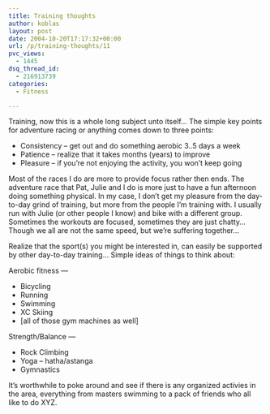 ```yaml
---
title: Training thoughts
author: koblas
layout: post
date: 2004-10-20T17:17:32+00:00
url: /p/training-thoughts/11
pvc_views:
  - 1445
dsq_thread_id:
  - 216913739
categories:
  - Fitness

---
```

Training, now this is a whole long subject unto itself&#8230; The simple key points for adventure racing or anything comes down to three points:

* Consistency &#8211; get out and do something aerobic 3..5 days a week
* Patience &#8211; realize that it takes months (years) to improve
* Pleasure &#8211; if you&#8217;re not enjoying the activity, you won&#8217;t keep going

Most of the races I do are more to provide focus rather then ends. The adventure race that Pat, Julie and I do is more just to have a fun afternoon doing something physical. In my case, I don&#8217;t get my pleasure from the day-to-day grind of training, but more from the people I&#8217;m training with. I usually run with Julie (or other people I know) and bike with a different group. Sometimes the workouts are focused, sometimes they are just chatty&#8230; Though we all are not the same speed, but we&#8217;re suffering together&#8230;

Realize that the sport(s) you might be interested in, can easily be supported by other day-to-day training&#8230; Simple ideas of things to think about:

Aerobic fitness &#8212; 

* Bicycling
* Running
* Swimming
* XC Skiing
* [all of those gym machines as well]

Strength/Balance &#8212;

* Rock Climbing
* Yoga &#8211; hatha/astanga
* Gymnastics

It&#8217;s worthwhile to poke around and see if there is any organized activies in the area, everything from masters swimming to a pack of friends who all like to do XYZ.
